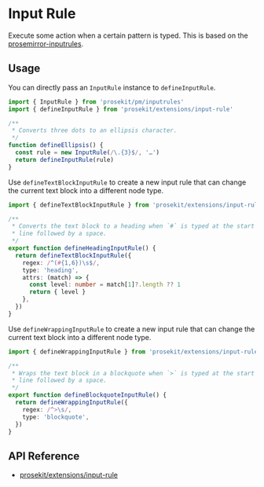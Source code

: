 # Input Rule

Execute some action when a certain pattern is typed. This is based on the [prosemirror-inputrules].

## Usage

You can directly pass an `InputRule` instance to `defineInputRule`.

```ts twoslash
import { InputRule } from 'prosekit/pm/inputrules'
import { defineInputRule } from 'prosekit/extensions/input-rule'

/**
 * Converts three dots to an ellipsis character.
 */
function defineEllipsis() {
  const rule = new InputRule(/\.{3}$/, '…')
  return defineInputRule(rule)
}
```

Use `defineTextBlockInputRule` to create a new input rule that can change the current text block into a different node type.

```ts twoslash
import { defineTextBlockInputRule } from 'prosekit/extensions/input-rule'

/**
 * Converts the text block to a heading when `#` is typed at the start of a new
 * line followed by a space.
 */
export function defineHeadingInputRule() {
  return defineTextBlockInputRule({
    regex: /^(#{1,6})\s$/,
    type: 'heading',
    attrs: (match) => {
      const level: number = match[1]?.length ?? 1
      return { level }
    },
  })
}
```

Use `defineWrappingInputRule` to create a new input rule that can change the current text block into a different node type.

```ts twoslash
import { defineWrappingInputRule } from 'prosekit/extensions/input-rule'

/**
 * Wraps the text block in a blockquote when `>` is typed at the start of a new
 * line followed by a space.
 */
export function defineBlockquoteInputRule() {
  return defineWrappingInputRule({
    regex: /^>\s/,
    type: 'blockquote',
  })
}
```

## API Reference

- [prosekit/extensions/input-rule](/references/extensions/input-rule)

<!-- Link references -->

[prosemirror-inputrules]: https://prosemirror.net/docs/ref/#inputrules
